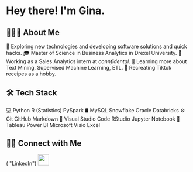 # Hey there! I'm Gina.

## 👨🏻‍💻  About Me
🤔   Exploring new technologies and developing software solutions and quick hacks.
🎓   Master of Science in Business Analytics in Drexel University.
💼   Working as a Sales Analytics intern at *connfidental*.
🌱   Learning more about Text Mining, Supervised Machine Learning, ETL.
🍲   Recreating Tiktok receipes as a hobby.

## 🛠  Tech Stack
💻   Python R (Statistics) PySpark
🛢   MySQL Snowflake Oracle Databricks
⚙️   Git GitHub Markdown
🔧   Visual Studio Code RStudio Jupyter Notebook
🎨   Tableau Power BI Microsoft Visio Excel

 
## 🤝🏻  Connect with Me
 ( "LinkedIn")
<a href="https://www.linkedin.com/in/gina-h-nguyen/" alt="Linkedin"><img src="https://github.com/nitish-awasthi/nitish-awasthi/blob/master/174857.png" height="30" width="30"></a>
